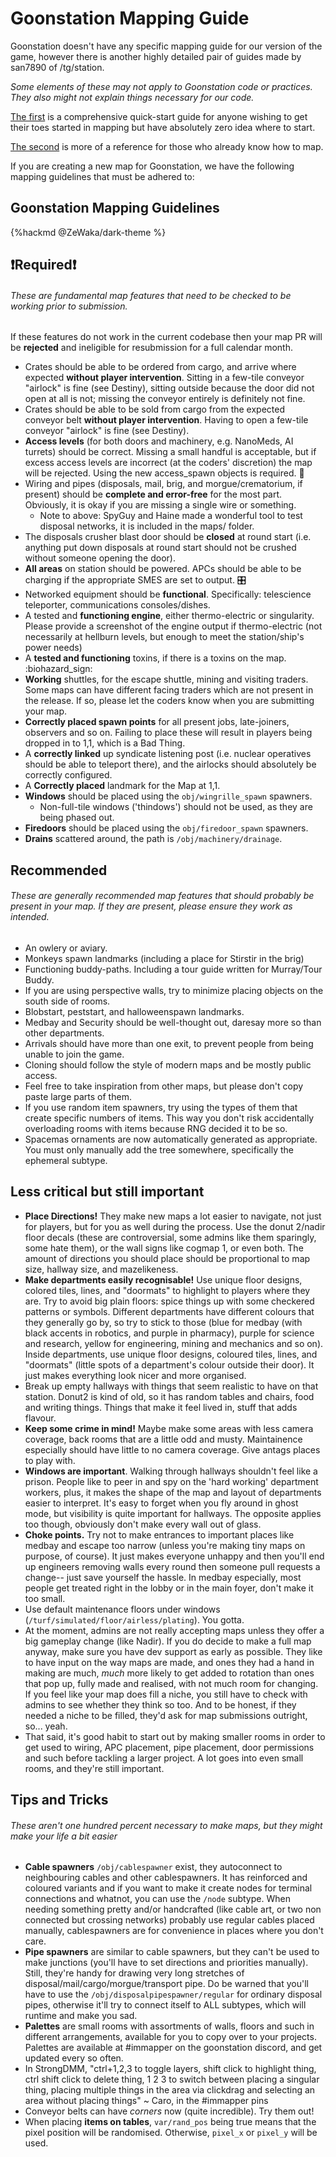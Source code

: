 # Goonstation Mapping Guide

Goonstation doesn't have any specific mapping guide for our version of the game,
however there is another highly detailed pair of guides made by san7890 of /tg/station.

*Some elements of these may not apply to Goonstation code or practices. They also might not explain things necessary for our code.*

[The first](https://hackmd.io/@tgstation/SyVma0dS5) is a comprehensive quick-start guide for anyone wishing to get their toes started in mapping but have absolutely zero idea where to start.

[The second](https://hackmd.io/@tgstation/ry4-gbKH5) is more of a reference for those who already know how to map.


If you are creating a new map for Goonstation, we have the following mapping guidelines that must be adhered to:

## Goonstation Mapping Guidelines

{%hackmd @ZeWaka/dark-theme %}

## :heavy_exclamation_mark:Required:heavy_exclamation_mark: 

###### These are fundamental map features that need to be checked to be working prior to submission.

If these features do not work in the current codebase then your map PR will be **rejected** and ineligible for resubmission for a full calendar month.

- Crates should be able to be ordered from cargo, and arrive where expected **without player intervention**. Sitting in a few-tile conveyor "airlock"  is fine (see Destiny), sitting outside because the door did not open at all is not; missing the conveyor entirely is definitely not fine.
- Crates should be able to be sold from cargo from the expected conveyor belt **without player intervention**. Having to open a few-tile conveyor "airlock" is fine (see Destiny).
- **Access levels** (for both doors and machinery, e.g. NanoMeds, AI turrets) should be correct. Missing a small handful is acceptable, but if excess access levels are incorrect (at the coders' discretion) the map will be rejected. Using the new access_spawn objects is required. :door: 
- Wiring and pipes (disposals, mail, brig, and morgue/crematorium, if present) should be **complete and error-free** for the most part. Obviously, it is okay if you are missing a single wire or something.
    - Note to above: SpyGuy and Haine made a wonderful tool to test disposal networks, it is included in the maps/ folder.
- The disposals crusher blast door should be **closed** at round start (i.e. anything put down disposals at round start should not be crushed without someone opening the door).
- **All areas** on station should be powered. APCs should be able to be charging if the appropriate SMES are set to output. :control_knobs:
- Networked equipment should be **functional**. Specifically: telescience teleporter, communications consoles/dishes.
- A tested and **functioning engine**, either thermo-electric or singularity. Please provide a screenshot of the engine output if thermo-electric (not necessarily at hellburn levels, but enough to meet the station/ship's power needs)
- A **tested and functioning** toxins, if there is a toxins on the map. :biohazard_sign: 
- **Working** shuttles, for the escape shuttle, mining and visiting traders. Some maps can have different facing traders which are not present in the release. If so, please let the coders know when you are submitting your map.
- **Correctly placed spawn points** for all present jobs, late-joiners, observers and so on. Failing to place these will result in players being dropped in to 1,1, which is a Bad Thing.
- A **correctly linked** up syndicate listening post (i.e. nuclear operatives should be able to teleport there), and the airlocks should absolutely be correctly configured.
- A **Correctly placed** landmark for the Map at 1,1.
- **Windows** should be placed using the `obj/wingrille_spawn` spawners.
    - Non-full-tile windows ('thindows') should not be used, as they are being phased out.
- **Firedoors** should be placed using the `obj/firedoor_spawn` spawners.
- **Drains** scattered around, the path is `/obj/machinery/drainage`.

## Recommended
###### These are generally recommended map features that should probably be present in your map. If they are present, please ensure they work as intended.
- An owlery or aviary.
- Monkeys spawn landmarks (including a place for Stirstir in the brig)
- Functioning buddy-paths. Including a tour guide written for Murray/Tour Buddy.
- If you are using perspective walls, try to minimize placing objects on the south side of rooms.
- Blobstart, peststart, and halloweenspawn landmarks.
- Medbay and Security should be well-thought out, daresay more so than other departments.
- Arrivals should have more than one exit, to prevent people from being unable to join the game.
- Cloning should follow the style of modern maps and be mostly public access.
- Feel free to take inspiration from other maps, but please don't copy paste large parts of them.
- If you use random item spawners, try using the types of them that create specific numbers of items. This way you don't risk accidentally overloading rooms with items because RNG decided it to be so.
- Spacemas ornaments are now automatically generated as appropriate. You must only manually add the tree somewhere, specifically the ephemeral subtype.

## Less critical but still important
- **Place Directions!** They make new maps a lot easier to navigate, not just for players, but for you as well during the process. Use the donut 2/nadir floor decals (these are controversial, some admins like them sparingly, some hate them), or the wall signs like cogmap 1, or even both. The amount of directions you should place should be proportional to map size, hallway size, and mazelikeness.
- **Make departments easily recognisable!** Use unique floor designs, colored tiles, lines, and "doormats" to highlight to players where they are. Try to avoid big plain floors: spice things up with some checkered patterns or symbols. Different departments have different colours that they generally go by, so try to stick to those (blue for medbay (with black accents in robotics, and purple in pharmacy), purple for science and research, yellow for engineering, mining and mechanics and so on). Inside departments, use unique floor designs, coloured tiles, lines, and "doormats" (little spots of a department's colour outside their door). It just makes everything look nicer and more organised.
- Break up empty hallways with things that seem realistic to have on that station. Donut2 is kind of old, so it has random tables and chairs, food and writing things. Things that make it feel lived in, stuff that adds flavour.
- **Keep some crime in mind!** Maybe make some areas with less camera coverage, back rooms that are a little odd and musty. Maintainence especially should have little to no camera coverage. Give antags places to play with.
- **Windows are important**. Walking through hallways shouldn't feel like a prison. People like to peer in and spy on the 'hard working' department workers, plus, it makes the shape of the map and layout of departments easier to interpret. It's easy to forget when you fly around in ghost mode, but visibility is quite important for hallways. The opposite applies too though, obviously don't make every wall out of glass.
- **Choke points.** Try not to make entrances to important places like medbay and escape too narrow (unless you're making tiny maps on purpose, of course). It just makes everyone unhappy and then you'll end up engineers removing walls every round then someone pull requests a change-- just save yourself the hassle. In medbay especially, most people get treated right in the lobby or in the main foyer, don't make it too small.
- Use default maintenance floors under windows (`/turf/simulated/floor/airless/plating`). You gotta.
- At the moment, admins are not really accepting maps unless they offer a big gameplay change (like Nadir). If you do decide to make a full map anyway, make sure you have dev support as early as possible. They like to have input on the way maps are made, and ones they had a hand in making are much, *much* more likely to get added to rotation than ones that pop up, fully made and realised, with not much room for changing. If you feel like your map does fill a niche, you still have to check with admins to see whether they think so too. And to be honest, if they needed a niche to be filled, they'd ask for map submissions outright, so... yeah.
- That said, it's good habit to start out by making smaller rooms in order to get used to wiring, APC placement, pipe placement, door permissions and such before tackling a larger project. A lot goes into even small rooms, and they're still important.

## Tips and Tricks
###### These aren't one hundred percent necessary to make maps, but they might make your life a bit easier
- **Cable spawners** `/obj/cablespawner` exist, they autoconnect to neighbouring cables and other cablespawners. It has reinforced and coloured variants and if you want to make it create nodes for terminal connections and whatnot, you can use the `/node` subtype. When needing something pretty and/or handcrafted (like cable art, or two non connected but crossing networks) probably use regular cables placed manually, cablespawners are for convenience in places where you don't care.
- **Pipe spawners** are similar to cable spawners, but they can't be used to make junctions (you'll have to set directions and priorities manually). Still, they're handy for drawing very long stretches of disposal/mail/cargo/morgue/transport pipe. Do be warned that you'll have to use the `/obj/disposalpipespawner/regular` for ordinary disposal pipes, otherwise it'll try to connect itself to ALL subtypes, which will runtime and make you sad.
- **Palettes** are small rooms with assortments of walls, floors and such in different arrangements, available for you to copy over to your projects. Palettes are available at #immapper on the goonstation discord, and get updated every so often.
- In StrongDMM, "ctrl+1,2,3 to toggle layers, shift click to highlight thing, ctrl shift click to delete thing, 1 2 3 to switch between placing a singular thing, placing multiple things in the area via clickdrag and selecting an area without placing things" ~ Caro, in the #immapper pins
- Conveyor belts can have *corners* now (quite incredible). Try them out!
- When placing **items on tables**, `var/rand_pos` being true means that the pixel position will be randomised. Otherwise, `pixel_x` or `pixel_y` will be used.
